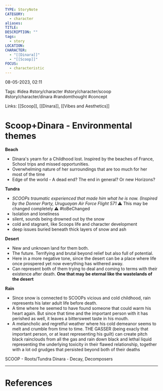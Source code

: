 ```yaml
---
TYPE: StoryNote
CATEGORY:
  - character
aliases: 
TITLE: 
DESCRIPTION: ""
tags:
  - story
LOCATION: 
CHARACTER:
  - "[[Dinara]]"
  - "[[Scoop]]"
FOCUS:
  - characteristic
---
```

08-05-2023, 02:11

Tags: #idea #story/character #story/character/scoop #story/character/dinara #randomthought #concept

Links: [[Scoop]], [[Dinara]], [[Vibes and Aesthetics]]

# Scoop+Dinara - Environmental themes



**Beach**

-   Dinara's yearn for a Childhood lost. Inspired by the beaches of France, School trips and missed opportunities.
-   Overwhelming nature of her surroundings that are too much for her most of the time
-   Edge of the world - A dead end? The end in general? Or new Horizons?

**Tundra**

-   _SCOOPs traumatic experienced that made him what he is now. (Inspired by the Donner Party, Uruguayan Air Force Flight 571_ ⚠️ This may be changed completely ⚠️ #toBeChanged 
-   Isolation and loneliness
-   silent, sounds being drowned out by the snow
-   cold and stagnant, like Scoops life and character development
-   deep issues buried beneath thick layers of snow and ash

**Desert**

-   New and unknown land for them both.
-   The future. Terrifying and brutal beyond relief but also full of potential.
-   Here in a more negative tone, since the desert can be a place where life once prospered yet now everything has withered away.
-   Can represent both of them trying to deal and coming to terms with their existence after death. **One that may be eternal like the wastelands of the desert**

**Rain**

-   Since snow is connected to SCOOPs vicious and cold childhood, rain represents his later adult life before death.
-   A time where he seemed to have found someone that could warm his heart again. But since that time and the important person with it has perished as well, it leaves a bittersweet taste in his mouth.
-   A melancholic and regretful weather where his cold demeanor seems to melt and crumble from time to time. THE GASSER (being exacly that important person, or at least representing his guilt) can create pitch black rainclouds from all the gas and rain down black and lethal liquid representing the underlying toxicity in their flawed relationship, together with a lot od grudges that persisted beyond both of their deaths

SCOOP - Roots/Tundra Dinara - Decay, Decomposers


---
# References